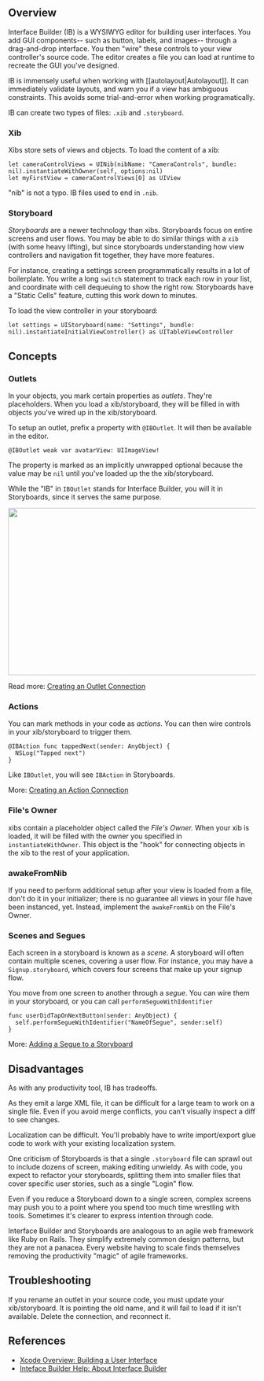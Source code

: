 ## Overview

Interface Builder (IB) is a WYSIWYG editor for building user interfaces. You add GUI components-- such as button, labels, and images-- through a drag-and-drop interface. You then "wire" these controls to your view controller's source code. The editor creates a file you can load at runtime to recreate the GUI you've designed.

IB is immensely useful when working with [[autolayout|Autolayout]]. It can immediately validate layouts, and warn you if a view has ambiguous constraints. This avoids some trial-and-error when working programatically.

IB can create two types of files: `.xib` and `.storyboard`.

### Xib

Xibs store sets of views and objects. To load the content of a xib:

```
let cameraControlViews = UINib(nibName: "CameraControls", bundle: nil).instantiateWithOwner(self, options:nil)
let myFirstView = cameraControlViews[0] as UIView
```

"nib" is not a typo. IB files used to end in `.nib`.

### Storyboard

*Storyboards* are a newer technology than xibs. Storyboards focus on entire screens and user flows. You may be able to do similar things with a `xib` (with some heavy lifting), but since storyboards understanding how view controllers and navigation fit together, they have more features.

For instance, creating a settings screen programmatically results in a lot of boilerplate. You write a long `switch` statement to track each row in your list, and coordinate with cell dequeuing to show the right row. Storyboards have a "Static Cells" feature, cutting this work down to minutes.

To load the view controller in your storyboard:

```
let settings = UIStoryboard(name: "Settings", bundle: nil).instantiateInitialViewController() as UITableViewController
```

## Concepts

### Outlets

In your objects, you mark certain properties as *outlets*. They're placeholders. When you load a xib/storyboard, they will be filled in with objects you've wired up in the xib/storyboard.

To setup an outlet, prefix a property with `@IBOutlet`. It will then be available in the editor.

```
@IBOutlet weak var avatarView: UIImageView!
```

The property is marked as an implicitly unwrapped optional because the value may be `nil` until you've loaded up the the xib/storyboard.

While the "IB" in `IBOutlet` stands for Interface Builder, you will it in Storyboards, since it serves the same purpose.

<img src="https://i.imgur.com/MKFzvh8.gif" width="678" height="340" />

Read more: [Creating an Outlet Connection](https://developer.apple.com/library/ios/recipes/xcode_help-interface_builder/articles-connections_bindings/CreatingOutlet.html)

### Actions

You can mark methods in your code as *actions*. You can then wire controls in your xib/storyboard to trigger them.

```
@IBAction func tappedNext(sender: AnyObject) {
  NSLog("Tapped next")
}
```

Like `IBOutlet`, you will see `IBAction` in Storyboards.

More: [Creating an Action Connection](https://developer.apple.com/library/ios/recipes/xcode_help-interface_builder/articles-connections_bindings/CreatingAction.html)

### File's Owner

xibs contain a placeholder object called the *File's Owner.* When your xib is loaded, it will be filled with the owner you specified in `instantiateWithOwner`. This object is the "hook" for connecting objects in the xib to the rest of your application.

### awakeFromNib

If you need to perform additional setup after your view is loaded from a file, don't do it in your initializer; there is no guarantee all views in your file have been instanced, yet. Instead, implement the `awakeFromNib` on the File's Owner.

### Scenes and Segues

Each screen in a storyboard is known as a *scene*. A storyboard will often contain multiple scenes, covering a user flow. For instance, you may have a `Signup.storyboard`, which covers four screens that make up your signup flow.

You move from one screen to another through a *segue*. You can wire them in your storyboard, or you can call `performSegueWithIdentifier`

```
func userDidTapOnNextButton(sender: AnyObject) {
  self.performSegueWithIdentifier("NameOfSegue", sender:self)
}

```

More: [Adding a Segue to a Storyboard](https://developer.apple.com/library/ios/recipes/xcode_help-interface_builder/articles-storyboard/StoryboardSegue.html)

## Disadvantages

As with any productivity tool, IB has tradeoffs.

As they emit a large XML file, it can be difficult for a large team to work on a single file. Even if you avoid merge conflicts, you can't visually inspect a diff to see changes.

Localization can be difficult. You'll probably have to write import/export glue code to work with your existing localization system.

One criticism of Storyboards is that a single `.storyboard` file can sprawl out to include dozens of screen, making editing unwieldy. As with code, you expect to refactor your storyboards, splitting them into smaller files that cover specific user stories, such as a single "Login" flow.

Even if you reduce a Storyboard down to a single screen, complex screens may push you to a point where you spend too much time wrestling with tools. Sometimes it's clearer to express intention through code.

Interface Builder and Storyboards are analogous to an agile web framework like Ruby on Rails. They simplify extremely common design patterns, but they are not a panacea. Every website having to scale finds themselves removing the productivity "magic" of agile frameworks.

## Troubleshooting

If you rename an outlet in your source code, you must update your xib/storyboard. It is pointing the old name, and it will fail to load if it isn't available. Delete the connection, and reconnect it.

## References

* [Xcode Overview: Building a User Interface](https://developer.apple.com/library/ios/documentation/ToolsLanguages/Conceptual/Xcode_Overview/Edit_User_Interfaces/edit_user_interface.html)
* [Inteface Builder Help: About Interface Builder](https://developer.apple.com/library/ios/recipes/xcode_help-interface_builder/AboutInterfaceBuilder/AboutInterfaceBuilder.html)